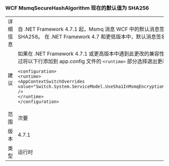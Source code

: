 ### <a name="wcf-msmqsecurehashalgorithm-default-value-is-now-sha256"></a>WCF MsmqSecureHashAlgorithm 现在的默认值为 SHA256

|   |   |
|---|---|
|详细信息|自 .NET Framework 4.7.1 起，Msmq 消息 WCF 中的默认消息签名算法为 SHA256。 在 .NET Framework 4.7 和更低版本中，默认消息签名算法是 SHA1。|
|建议|如果在 .NET Framework 4.7.1 或更高版本中遇到此更改的兼容性问题，则可以通过将以下行添加到 app.config 文件的 <code>&lt;runtime&gt;</code> 部分选择退出更改：<pre><code class="language-xml">&lt;configuration&gt;&#13;&#10;&lt;runtime&gt;&#13;&#10;&lt;AppContextSwitchOverrides value=&quot;Switch.System.ServiceModel.UseSha1InMsmqEncryptionAlgorithm=true&quot; /&gt;&#13;&#10;&lt;/runtime&gt;&#13;&#10;&lt;/configuration&gt;&#13;&#10;</code></pre>|
|范围|次要|
|版本|4.7.1|
|类型|运行时|

